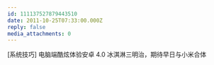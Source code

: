 ```yaml
---
id: 111137527879443510
date: 2011-10-25T07:33:00.000Z
reply: false
media_attachments: 0
---
```


[系统技巧] 电脑端酷炫体验安卓 4.0 冰淇淋三明治，期待早日与小米合体 ​​​​

